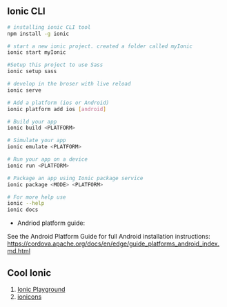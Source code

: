 ## Ionic CLI

```bash
# installing ionic CLI tool
npm install -g ionic

# start a new ionic project. created a folder called myIonic
ionic start myIonic

#Setup this project to use Sass
ionic setup sass

# develop in the broser with live reload
ionic serve

# Add a platform (ios or Android)
ionic platform add ios [android]

# Build your app
ionic build <PLATFORM>

# Simulate your app
ionic emulate <PLATFORM>

# Run your app on a device
ionic run <PLATFORM>

# Package an app using Ionic package service
ionic package <MODE> <PLATFORM>

# For more help use
ionic --help
ionic docs
```

- Andriod platform guide:

See the Android Platform Guide for full Android installation instructions:
https://cordova.apache.org/docs/en/edge/guide_platforms_android_index.md.html

## Cool Ionic

1. [Ionic Playground](http://play.ionic.io/)
2. [ionicons](http://ionicons.com/)
